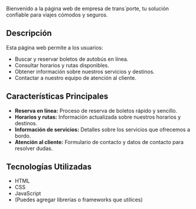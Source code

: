 Bienvenido a la página web de empresa de trans´porte, tu solución confiable para viajes cómodos y seguros.

## Descripción

Esta página web permite a los usuarios:

* Buscar y reservar boletos de autobús en línea.
* Consultar horarios y rutas disponibles.
* Obtener información sobre nuestros servicios y destinos.
* Contactar a nuestro equipo de atención al cliente.

## Características Principales

* **Reserva en línea:** Proceso de reserva de boletos rápido y sencillo.
* **Horarios y rutas:** Información actualizada sobre nuestros horarios y destinos.
* **Información de servicios:** Detalles sobre los servicios que ofrecemos a bordo.
* **Atención al cliente:** Formulario de contacto y datos de contacto para resolver dudas.


## Tecnologías Utilizadas

* HTML
* CSS
* JavaScript
* (Puedes agregar librerías o frameworks que utilices)

